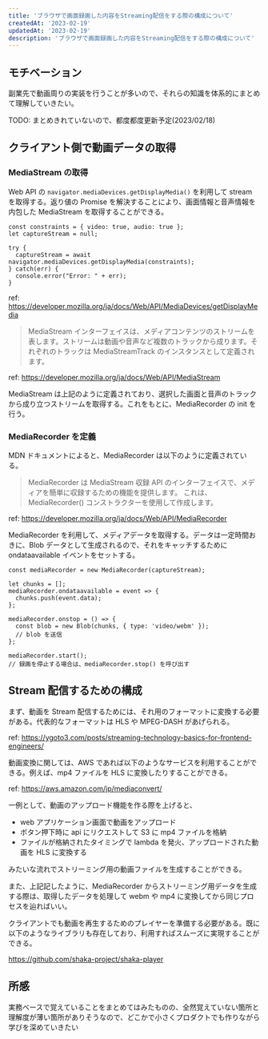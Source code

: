 ```yaml
---
title: 'ブラウザで画面録画した内容をStreaming配信をする際の構成について'
createdAt: '2023-02-19'
updatedAt: '2023-02-19'
description: 'ブラウザで画面録画した内容をStreaming配信をする際の構成について'
---
```


## モチベーション

副業先で動画周りの実装を行うことが多いので、それらの知識を体系的にまとめて理解していきたい。

TODO: まとめきれていないので、都度都度更新予定(2023/02/18)

## クライアント側で動画データの取得

### MediaStream の取得

Web API の `navigator.mediaDevices.getDisplayMedia()` を利用して stream を取得する。返り値の Promise を解決することにより、画面情報と音声情報を内包した MediaStream を取得することができる。

```
const constraints = { video: true, audio: true };
let captureStream = null;

try {
  captureStream = await navigator.mediaDevices.getDisplayMedia(constraints);
} catch(err) {
  console.error("Error: " + err);
}
```

ref: https://developer.mozilla.org/ja/docs/Web/API/MediaDevices/getDisplayMedia

> MediaStream インターフェイスは、メディアコンテンツのストリームを表します。ストリームは動画や音声など複数のトラックから成ります。それぞれのトラックは MediaStreamTrack のインスタンスとして定義されます。

ref: https://developer.mozilla.org/ja/docs/Web/API/MediaStream

MediaStream は上記のように定義されており、選択した画面と音声のトラックから成り立つストリームを取得する。これをもとに、MediaRecorder の init を行う。

### MediaRecorder を定義

MDN ドキュメントによると、MediaRecorder は以下のように定義されている。

> MediaRecorder は MediaStream 収録 API のインターフェイスで、メディアを簡単に収録するための機能を提供します。 これは、MediaRecorder() コンストラクターを使用して作成します。

ref: https://developer.mozilla.org/ja/docs/Web/API/MediaRecorder

MediaRecorder を利用して、メディアデータを取得する。データは一定時間おきに、Blob データとして生成されるので、それをキャッチするために ondataavailable イベントをセットする。

```
const mediaRecorder = new MediaRecorder(captureStream);

let chunks = [];
mediaRecorder.ondataavailable = event => {
  chunks.push(event.data);
};

mediaRecorder.onstop = () => {
  const blob = new Blob(chunks, { type: 'video/webm' });
  // blob を送信
};

mediaRecorder.start();
// 録画を停止する場合は、mediaRecorder.stop() を呼び出す
```

## Stream 配信するための構成

まず、動画を Stream 配信するためには、それ用のフォーマットに変換する必要がある。代表的なフォーマットは HLS や MPEG-DASH があげられる。

ref: https://ygoto3.com/posts/streaming-technology-basics-for-frontend-engineers/

動画変換に関しては、AWS であれば以下のようなサービスを利用することができる。例えば、mp4 ファイルを HLS に変換したりすることができる。

ref: https://aws.amazon.com/jp/mediaconvert/

一例として、動画のアップロード機能を作る際を上げると、

- web アプリケーション画面で動画をアップロード
- ボタン押下時に api にリクエストして S3 に mp4 ファイルを格納
- ファイルが格納されたタイミングで lambda を発火、アップロードされた動画を HLS に変換する

みたいな流れでストリーミング用の動画ファイルを生成することができる。

また、上記記したように、MediaRecorder からストリーミング用データを生成する際は、取得したデータを処理して webm や mp4 に変換してから同じプロセスを辿ればいい。

クライアントでも動画を再生するためのプレイヤーを準備する必要がある。既に以下のようなライブラリも存在しており、利用すればスムーズに実現することができる。

https://github.com/shaka-project/shaka-player

## 所感

実務ベースで覚えていることをまとめてはみたものの、全然覚えていない箇所と理解度が薄い箇所がありそうなので、どこかで小さくプロダクトでも作りながら学びを深めていきたい

